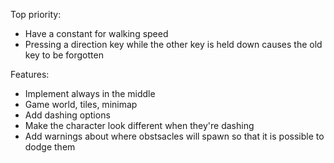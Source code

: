 Top priority:
  - Have a constant for walking speed
  - Pressing a direction key while the other key is held down 
    causes the old key to be forgotten

Features:
- Implement always in the middle
- Game world, tiles, minimap
- Add dashing options
- Make the character look different when they're dashing 
- Add warnings about where obstsacles will spawn so that it is possible to dodge them
